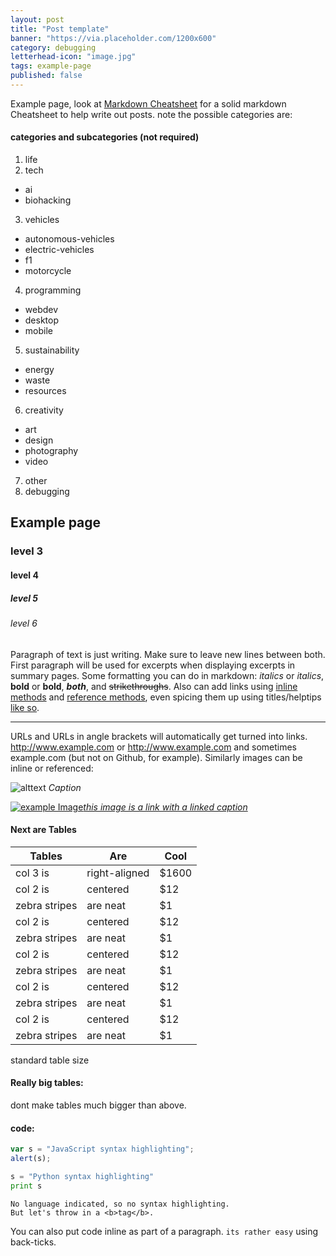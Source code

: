 ```yaml
---
layout: post
title: "Post template"
banner: "https://via.placeholder.com/1200x600"
category: debugging
letterhead-icon: "image.jpg"
tags: example-page
published: false
---
```


Example page, look at [Markdown Cheatsheet](https://github.com/adam-p/markdown-here/wiki/Markdown-Cheatsheet) for a solid markdown Cheatsheet to help write out posts.
note the possible categories are:

#### categories and subcategories (not required)

1. life
2. tech
  - ai
  - biohacking
3. vehicles
  - autonomous-vehicles
  - electric-vehicles
  - f1
  - motorcycle
4. programming
  - webdev
  - desktop
  - mobile
5. sustainability
  - energy
  - waste
  - resources
6. creativity
  - art
  - design
  - photography
  - video
7. other
8. debugging

## Example page
### level 3
#### level 4
##### level 5
###### level 6

Paragraph of text is just writing. Make sure to leave new lines between both. First paragraph will be used for excerpts when displaying excerpts in summary pages. Some formatting you can do in markdown: *italics* or _italics_, **bold** or __bold__, _**both**_, and ~~strikethroughs~~. Also can add links using [inline methods](#) and [reference methods][1], even spicing them up using titles/helptips [like so](# "example").

---

URLs and URLs in angle brackets will automatically get turned into links.
http://www.example.com or <http://www.example.com> and sometimes
example.com (but not on Github, for example). Similarly images can be inline or referenced:

![alttext](https://via.placeholder.com/1200x400)
*Caption*

[![example Image](https://via.placeholder.com/400x400)*this image is a link with a linked caption*](http://google.com/)

[1]: #

#### Next are Tables

| Tables        | Are           | Cool  |
| ------------- |-------------|-----|
| col 3 is      |right-aligned| $1600 |
| col 2 is      |centered     |   $12 |
| zebra stripes | are neat    |    $1 |
| col 2 is      |centered     |   $12 |
| zebra stripes | are neat    |    $1 |
| col 2 is      |centered     |   $12 |
| zebra stripes | are neat    |    $1 |
| col 2 is      |centered     |   $12 |
| zebra stripes | are neat    |    $1 |
| col 2 is      |centered     |   $12 |
| zebra stripes | are neat    |    $1 |

<figcaption>standard table size </figcaption>

#### Really big tables:

dont make tables much bigger than above.

#### code:

```javascript
var s = "JavaScript syntax highlighting";
alert(s);
```

```python
s = "Python syntax highlighting"
print s
```

```
No language indicated, so no syntax highlighting.
But let's throw in a <b>tag</b>.
```

You can also put code inline as part of a paragraph. `its rather easy` using back-ticks.
